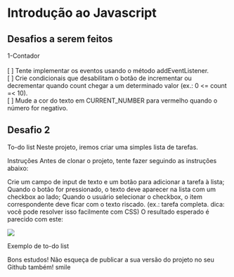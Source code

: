 # Introdução ao Javascript

## Desafios a serem feitos

1-Contador<br><br>
[ ] Tente implementar os eventos usando o método addEventListener.<br>
[ ] Crie condicionais que desabilitam o botão de incrementar ou decrementar quando count chegar a um determinado valor (ex.: 0 <= count =< 10).<br>
[ ] Mude a cor do texto em CURRENT_NUMBER para vermelho quando o número for negativo.<br>

## Desafio 2
To-do list
Neste projeto, iremos criar uma simples lista de tarefas.

Instruções
Antes de clonar o projeto, tente fazer seguindo as instruções abaixo:

Crie um campo de input de texto e um botão para adicionar a tarefa à lista;
Quando o botão for pressionado, o texto deve aparecer na lista com um checkbox ao lado;
Quando o usuário selecionar o checkbox, o item correspondente deve ficar com o texto riscado. (ex.: tarefa completa. dica: você pode resolver isso facilmente com CSS)
O resultado esperado é parecido com este:

<img src="https://github.com/stebsnusch/basecamp-javascript/raw/main/introducao-ao-javascript/to-do%20list/assets/exemplo.png">

Exemplo de to-do list

Bons estudos!
Não esqueça de publicar a sua versão do projeto no seu Github também! smile
